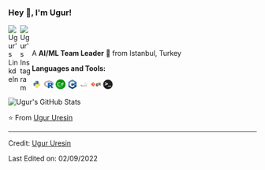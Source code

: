 <!-- <h3 title="hehehe"> Hi there! 👋</h3> -->

<!--
**ugururesin/ugururesin** is a ✨ _special_ ✨ repository because its `README.md` (this file) appears on your GitHub profile.

Here are some ideas to get you started:

- 🔭 I’m currently working on [FORD OTOSAN](https://www.fordotosan.com.tr/en)
- 🌱 I’m currently pursuing my PhD
- 👯 I’m looking to collaborate on **Digital Twin Research**
- 🤔 I’m looking for help with **AI at Scale**
- 💬 Ask me about **Digital Twins and Industrial AI**
- 📫 How to reach me: uresin.ugur@gmail.com
- ⚡ Fun fact: I am still a student since 1996!
-->
<h3 title="hehehe"> Hey 👋, I'm Ugur!</h3>

<a href="https://www.linkedin.com/in/uresinugur/">
  <img align="left" alt="Ugur's LinkdeIn" width="24px" src="https://cdn.jsdelivr.net/npm/simple-icons@v3/icons/linkedin.svg" />
</a>
<a href="https://www.instagram.com/ugururesin/">
  <img align="left" alt="Ugur's Instagram" width="24px" src="https://cdn.jsdelivr.net/npm/simple-icons@v3/icons/instagram.svg" />
</a>

<br />
<br />

A **AI/ML Team Leader** 🚀 from Istanbul, Turkey


**Languages and Tools:**  

<code><img height="20" src="https://raw.githubusercontent.com/github/explore/80688e429a7d4ef2fca1e82350fe8e3517d3494d/topics/python/python.png"></code>
<code><img height="20" src="https://raw.githubusercontent.com/github/explore/80688e429a7d4ef2fca1e82350fe8e3517d3494d/topics/r/r.png"></code>
<code><img height="20" src="https://raw.githubusercontent.com/github/explore/80688e429a7d4ef2fca1e82350fe8e3517d3494d/topics/csharp/csharp.png"></code>
<code><img height="20" src="https://raw.githubusercontent.com/github/explore/80688e429a7d4ef2fca1e82350fe8e3517d3494d/topics/cpp/cpp.png"></code>
<code><img height="20" src="https://raw.githubusercontent.com/github/explore/80688e429a7d4ef2fca1e82350fe8e3517d3494d/topics/mysql/mysql.png"></code>
<code><img height="20" src="https://raw.githubusercontent.com/github/explore/80688e429a7d4ef2fca1e82350fe8e3517d3494d/topics/git/git.png"></code>
<code><img height="20" src="https://raw.githubusercontent.com/github/explore/80688e429a7d4ef2fca1e82350fe8e3517d3494d/topics/terminal/terminal.png"></code>

<img src="https://github-readme-stats.vercel.app/api?username=ugururesin&show_icons=true&hide_border=true&count_private=true&theme=shades-of-purple&icon_color=fad000" alt="Ugur's GitHub Stats">

⭐️ From [Ugur Uresin](https://github.com/ugururesin)

----
Credit: [Ugur Uresin](https://github.com/ugururesin)

Last Edited on: 02/09/2022
